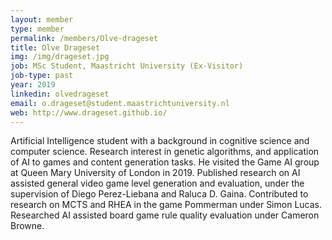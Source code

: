```yaml
---
layout: member
type: member
permalink: /members/Olve-drageset
title: Olve Drageset
img: /img/drageset.jpg
job: MSc Student, Maastricht University (Ex-Visitor)
job-type: past
year: 2019
linkedin: olvedrageset
email: o.drageset@student.maastrichtuniversity.nl
web: http://www.drageset.github.io/
---
```


Artificial Intelligence student with a background in cognitive science and computer science. Research interest in genetic algorithms, and application of AI to games and content generation tasks. He visited the Game AI group at Queen Mary University of London in 2019. Published research on AI assisted general video game level generation and evaluation, under the supervision of Diego Perez-Liebana and Raluca D. Gaina. Contributed to research on MCTS and RHEA in the game Pommerman under Simon Lucas. Researched AI assisted board game rule quality evaluation under Cameron Browne.